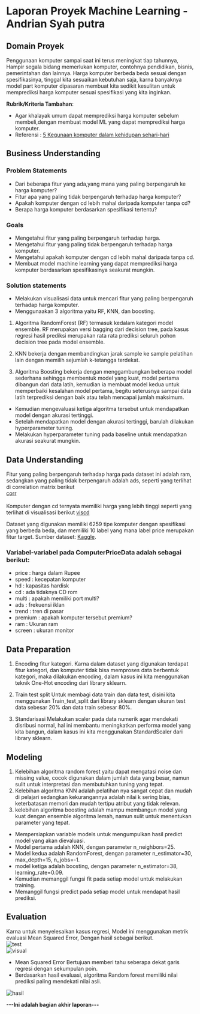 # Laporan Proyek Machine Learning - Andrian Syah putra
 
## Domain Proyek
 
Penggunaan komputer sampai saat ini terus meningkat tiap tahunnya, Hampir segala bidang memerlukan komputer, contohnya pendidikan, bisnis, pemerintahan dan lainnya. Harga komputer berbeda beda sesuai dengan spesifikasinya, tinggal kita sesuaikan kebutuhan saja, karna banyaknya model part komputer dipasaran membuat kita sedikit kesulitan untuk memprediksi harga komputer sesuai spesifikasi yang kita inginkan.
 
**Rubrik/Kriteria Tambahan**:
- Agar khalayak umum dapat memprediksi harga komputer sebelum membeli,dengan membuat model ML yang dapat memprediksi harga komputer.
- Referensi : [5 Kegunaan komputer dalam kehidupan sehari-hari](https://tekno.kompas.com/read/2021/09/21/20030027/5-kegunaan-komputer-dalam-kehidupan-sehari-hari)
 
## Business Understanding
 
### Problem Statements
 
- Dari beberapa fitur yang ada,yang mana yang paling berpengaruh ke harga komputer?
- Fitur apa yang paling tidak berpengaruh terhadap harga komputer?
- Apakah komputer dengan cd lebih mahal daripada komputer tanpa cd?
- Berapa harga komputer berdasarkan spesifikasi tertentu?
 
### Goals
 
- Mengetahui fitur yang paling berpengaruh terhadap harga.
- Mengetahui fitur yang paling tidak berpengaruh terhadap harga komputer.
- Mengetahui apakah komputer dengan cd lebih mahal daripada tanpa cd.
- Membuat model machine learning yang dapat memprediksi harga komputer berdasarkan spesifikasinya seakurat mungkin.
 
 
### Solution statements
- Melakukan visualisasi data untuk mencari fitur yang paling berpengaruh terhadap harga komputer.
- Menggunaakan 3 algoritma yaitu RF, KNN, dan boosting.

1. Algoritma RandomForest (RF) termasuk kedalam kategori model ensemble. RF merupakan versi bagging dari decision tree, pada kasus regresi hasil prediksi merupakan rata rata prediksi seluruh pohon decision tree pada model ensemble.

2. KNN bekerja dengan membandingkan jarak sample ke sample pelatihan lain dengan memilih sejumlah k-tetangga terdekat.

3. Algoritma Boosting bekerja dengan menggambungkan beberapa model sederhana sehingga membentuk model yang kuat, model pertama dibangun dari data latih, kemudian ia membuat model kedua untuk memperbaiki kesalahan model pertama, begitu seterusnya sampai data latih terprediksi dengan baik atau telah mencapai jumlah maksimum.

- Kemudian mengevaluasi ketiga algoritma tersebut untuk mendapatkan model dengan akurasi tertinggi.
- Setelah mendapatkan model dengan akurasi tertinggi, barulah dilakukan hyperparameter tuning.
- Melakukan hyperparameter tuning pada baseline untuk mendapatkan akurasi seakurat mungkin.                             
 
## Data Understanding
Fitur yang paling berpengaruh terhadap harga pada dataset ini adalah ram, sedangkan yang paling tidak berpengaruh adalah ads, seperti yang terlihat di correlation matrix berikut
\
[corr](https://zippyimage.com/images/2021/11/15/a2969e740d05f7968e2c6d3f14a85af4.png)        
\
Komputer dengan cd ternyata memiliki harga yang lebih tinggi seperti yang terlihat di visualisasi berikut
[viscd](https://zippyimage.com/images/2021/11/15/9147f4a5e1ca7e7804ee30322e6befc5.png)

Dataset yang digunakan memiliki 6259 tipe komputer dengan spesifikasi yang berbeda beda, dan memiliki 10 label yang mana label price merupakan fitur target. Sumber dataset: [Kaggle](https://www.kaggle.com/ritikmaheshwari/computer-price-prediction?select=ComputerPricesData.csv).
 
 
### Variabel-variabel pada ComputerPriceData adalah sebagai berikut:
- price : harga dalam Rupee
- speed : kecepatan komputer
- hd : kapasitas hardisk
- cd : ada tidaknya CD rom
- multi : apakah memiliki port multi?
- ads : frekuensi iklan
- trend : tren di pasar
- premium : apakah komputer tersebut premium?
- ram : Ukuran ram
- screen : ukuran monitor
 
 
## Data Preparation

1. Encoding fitur kategori.
Karna dalam dataset yang digunakan terdapat fitur kategori, dan komputer tidak bisa memproses data berbentuk kategori, maka dilakukan encoding, dalam kasus ini kita menggunakan teknik One-Hot encoding dari library sklearn.

2. Train test split
Untuk membagi data train dan data test, disini kita menggunakan Train_test_split dari library sklearn dengan ukuran test data sebesar 20% dan data train sebesar 80%.

3. Standarisasi
Melakukan scaler pada data numerik agar mendekati disribusi normal, hal ini membantu meningkatkan performa model yang kita bangun, dalam kasus ini kita menggunakan StandardScaler dari library sklearn.
                     
## Modeling
1. Kelebihan algoritma random forest yaitu dapat mengatasi noise dan missing value, cocok digunakan dalam jumlah data yang besar, namun sulit untuk interpretasi dan membutuhkan tuning yang tepat.
2. Kelebihan algoritma KNN adalah pelatihan nya sangat cepat dan mudah di pelajari sedangkan kekurangannya adalah nilai k sering bias, keterbatasan memori dan mudah tertipu atribut yang tidak relevan.
3. kelebihan algoritma boosting adalah mampu membangun model yang kuat dengan ensemble algoritma lemah, namun sulit untuk menentukan parameter yang tepat.

- Mempersiapkan variable models untuk mengumpulkan hasil predict model yang akan dievaluasi.
- Model pertama adalah KNN, dengan parameter n_neighbors=25.
- Model kedua adalah RandomForest, dengan parameter n_estimator=30, max_depth=15, n_jobs=-1.
- model ketiga adalah boosting, dengan parameter n_estimator=38, learning_rate=0.09.
- Kemudian memanggil fungsi fit pada setiap model untuk melakukan training.
- Memanggil fungsi predict pada setiap model untuk mendapat hasil prediksi.
                                
## Evaluation
Karna untuk menyelesaikan kasus regresi, Model ini menggunakan metrik evaluasi Mean Squared Error, Dengan hasil sebagai berikut.
\
![test](https://zippyimage.com/images/2021/11/15/2aae08ff1a2a49dde060028fc856eb99.png)
\
![visual](https://zippyimage.com/images/2021/11/15/5e3a46462be91d0b87d3919d99de0e57.png)

- Mean Squared Error Bertujuan memberi tahu seberapa dekat garis regresi dengan sekumpulan poin.
- Berdasarkan hasil evaluasi, algoritma Random forest memiliki nilai prediksi paling mendekati nilai asli.

![hasil](https://zippyimage.com/images/2021/11/15/ee3a9c01dd57296797ac632c16e8b2b6.png)

**---Ini adalah bagian akhir laporan---**
